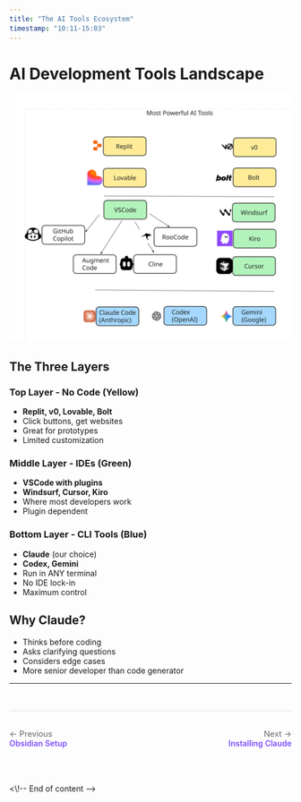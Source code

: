 ```yaml
---
title: "The AI Tools Ecosystem"
timestamp: "10:11-15:03"
---
```


# AI Development Tools Landscape

![AI Tools Landscape](../diagrams/frames/frame-4.svg)

## The Three Layers

### Top Layer - No Code (Yellow)

- **Replit, v0, Lovable, Bolt**
- Click buttons, get websites
- Great for prototypes
- Limited customization

### Middle Layer - IDEs (Green)

- **VSCode with plugins**
- **Windsurf, Cursor, Kiro**
- Where most developers work
- Plugin dependent

### Bottom Layer - CLI Tools (Blue)

- **Claude** (our choice)
- **Codex, Gemini**
- Run in ANY terminal
- No IDE lock-in
- Maximum control

## Why Claude?

- Thinks before coding
- Asks clarifying questions
- Considers edge cases
- More senior developer than code generator

---

<div class="navigation-footer" style="display: flex; justify-content: space-between; margin: 3rem 0 2rem 0; padding: 2rem 0; border-top: 1px solid #e0e0e0;">
  <div>
    <a href="../01-obsidian-setup/" style="text-decoration: none;">
      <div style="color: #666; font-size: 0.9rem;">← Previous</div>
      <div style="color: #7c4dff; font-weight: 600;">Obsidian Setup</div>
    </a>
  </div>
  <div style="text-align: right;">
    <a href="../03-claude-code-install/" style="text-decoration: none;">
      <div style="color: #666; font-size: 0.9rem;">Next →</div>
      <div style="color: #7c4dff; font-weight: 600;">Installing Claude</div>
    </a>
  </div>
</div><\!-- End of content -->
